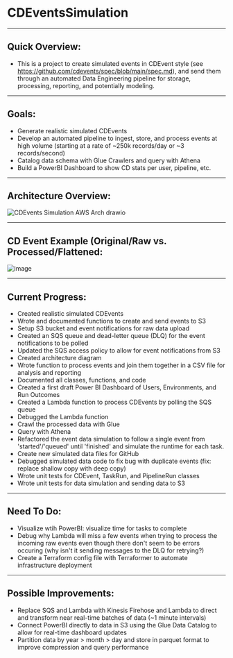 # CDEventsSimulation
***

## Quick Overview:
- This is a project to create simulated events in CDEvent style (see https://github.com/cdevents/spec/blob/main/spec.md), and send them through an automated Data Engineering pipeline for storage, processing, reporting, and potentially modeling.
***

## Goals:
- Generate realistic simulated CDEvents
- Develop an automated pipeline to ingest, store, and process events at high volume (starting at a rate of ~250k records/day or ~3 records/second)
- Catalog data schema with Glue Crawlers and query with Athena
- Build a PowerBI Dashboard to show CD stats per user, pipeline, etc.
***

## Architecture Overview:
![CDEvents Simulation AWS Arch drawio](https://user-images.githubusercontent.com/36463300/227257049-b562eb4e-985b-4a20-a746-e8652809ac6b.png)

***
## CD Event Example (Original/Raw vs. Processed/Flattened:

![image](https://user-images.githubusercontent.com/36463300/227565258-720cc6e0-72e1-4dd8-a691-4cbb4b71b965.png)

***
## Current Progress:
- Created realistic simulated CDEvents
- Wrote and documented functions to create and send events to S3
- Setup S3 bucket and event notifications for raw data upload
- Created an SQS queue and dead-letter queue (DLQ) for the event notifications to be polled
- Updated the SQS access policy to allow for event notifications from S3
- Created architecture diagram
- Wrote function to process events and join them together in a CSV file for analysis and reporting
- Documented all classes, functions, and code
- Created a first draft Power BI Dashboard of Users, Environments, and Run Outcomes
- Created a Lambda function to process CDEvents by polling the SQS queue
- Debugged the Lambda function
- Crawl the processed data with Glue
- Query with Athena
- Refactored the event data simulation to follow a single event from 'started'/'queued' until 'finished' and simulate the runtime for each task.
- Create new simulated data files for GitHub
- Debugged simulated data code to fix bug with duplicate events (fix: replace shallow copy with deep copy)
- Wrote unit tests for CDEvent, TaskRun, and PipelineRun classes
- Wrote unit tests for data simulation and sending data to S3

***
## Need To Do:
- Visualize wtih PowerBI: visualize time for tasks to complete
- Debug why Lambda will miss a few events when trying to process the incoming raw events even though there don't seem to be errors occuring (why isn't it sending messages to the DLQ for retrying?)
- Create a Terraform config file with Terraformer to automate infrastructure deployment

***
## Possible Improvements:
- Replace SQS and Lambda with Kinesis Firehose and Lambda to direct and transform near real-time batches of data (~1 minute intervals)
- Connect PowerBI directly to data in S3 using the Glue Data Catalog to allow for real-time dashboard updates
- Partition data by year > month > day and store in parquet format to improve compression and query performance
